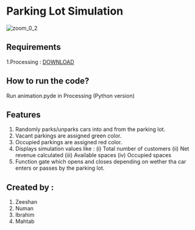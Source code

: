 # Parking Lot Simulation 

![zoom_0_2](https://user-images.githubusercontent.com/59512700/106832409-ddd2e400-664e-11eb-8d19-ed4e0da866bd.gif)

## Requirements

1.Processing : [DOWNLOAD](https://processing.org/download/)

## How to run the code?

Run animation.pyde in Processing (Python version)

## Features

1. Randomly parks/unparks cars into and from the parking lot.
2. Vacant parkings are assigned green color.
3. Occupied parkings are assigned red color.
4. Displays simulation values like : 
   (i) Total number of customers
   (ii) Net revenue calculated 
   (iii) Available spaces
   (iv) Occupied spaces
5. Function gate which opens and closes depending on wether tha car enters or passes by the parking lot.


## Created by :

1. Zeeshan
2. Numan
3. Ibrahim
4. Mahtab
